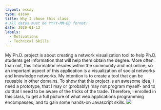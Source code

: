 ```yaml
---
layout: essay
type: essay
title: Why I chose this class
# All dates must be YYYY-MM-DD format!
date: 2020-01-12
labels:
  - Motivations
  - Technical Skills
---
```

My Ph.D. project is about creating a network visualization tool to help Ph.D. students get information that will help them obtain the degree. More often than not, this information resides within the community and not online, so an important aspect of this application is a visualization of social networks and knowledge networks.
My intention is to create a tool that can be reusable in other domains. To show that this project is an awesome idea, I need a prototype, that I may or (probably) may not program myself- and to do that I need to be aware of the tricks of the trade. Therefore, I enrolled in this class, to get a full picture of what web applications programming encompasses, and to gain some hands-on Javascript skills.
<img class="ui tiny left circular floated image" src="../images/paintbrushes.jpg">




